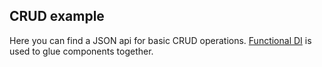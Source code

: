 ## CRUD example

Here you can find a JSON api for basic CRUD operations. [Functional DI](https://medium.com/@lanayx/dependency-injection-in-f-the-missing-manual-d376e9cafd0f) is used to glue components together.
